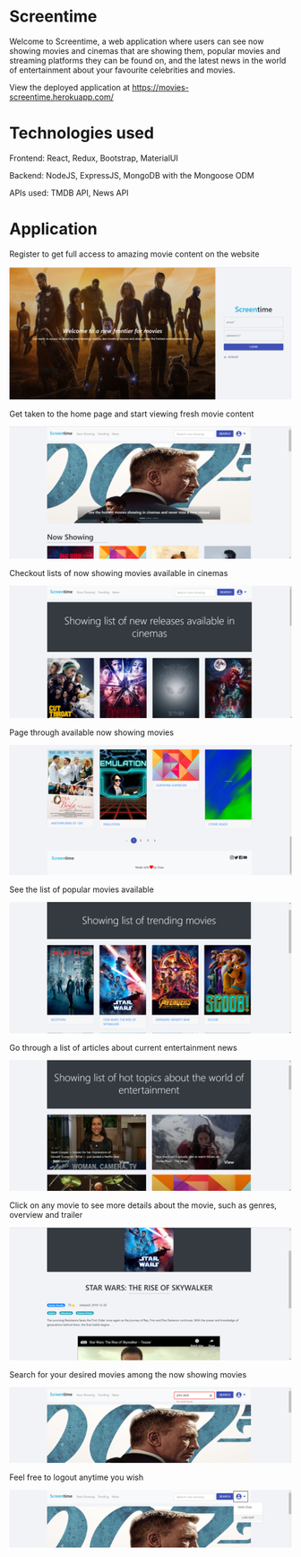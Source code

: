 # Screentime

Welcome to Screentime, a web application where users can see now showing movies and cinemas that are showing them, popular movies and streaming platforms they can be found on, and the latest news in the world of entertainment about your favourite celebrities and movies.

View the deployed application at https://movies-screentime.herokuapp.com/

# Technologies used

Frontend: React, Redux, Bootstrap, MaterialUI

Backend: NodeJS, ExpressJS, MongoDB with the Mongoose ODM

APIs used: TMDB API, News API

# Application 

Register to get full access to amazing movie content on the website

![home](images/register.png?raw=true)

Get taken to the home page and start viewing fresh movie content

![home](images/home.png?raw=true)

Checkout lists of now showing movies available in cinemas

![home](images/now-showing.png?raw=true)

Page through available now showing movies 

![home](images/pagination.png?raw=true)

See the list of popular movies available

![home](images/trending.png?raw=true)

Go through a list of articles about current entertainment news

![home](images/news.png?raw=true)

Click on any movie to see more details about the movie, such as genres, overview and trailer

![home](images/item.png?raw=true)

Search for your desired movies among the now showing movies

![home](images/search.png?raw=true)

Feel free to logout anytime you wish

![home](images/logout.png?raw=true)
